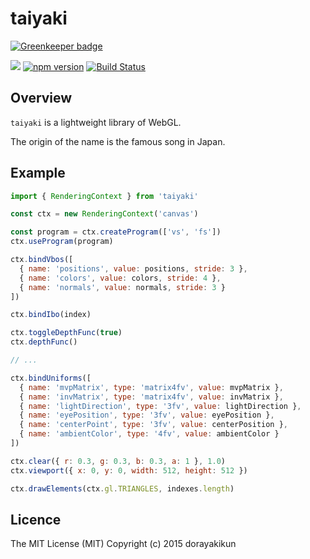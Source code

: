 # taiyaki

[![Greenkeeper badge](https://badges.greenkeeper.io/dorayakikun/taiyaki.svg)](https://greenkeeper.io/)

[![](http://img.shields.io/npm/dm/taiyaki.svg)](https://www.npmjs.org/package/taiayaki) [![npm version](https://badge.fury.io/js/taiyaki.svg)](https://www.npmjs.com/package/taiyaki) [![Build Status](https://travis-ci.org/typicode/husky.svg?branch=master)](https://travis-ci.org/dorayakikun/taiyaki)

## Overview

`taiyaki` is a lightweight library of WebGL.

The origin of the name is the famous song in Japan.

## Example

``` js
import { RenderingContext } from 'taiyaki'

const ctx = new RenderingContext('canvas')

const program = ctx.createProgram(['vs', 'fs'])
ctx.useProgram(program)

ctx.bindVbos([
  { name: 'positions', value: positions, stride: 3 },
  { name: 'colors', value: colors, stride: 4 },
  { name: 'normals', value: normals, stride: 3 }
])

ctx.bindIbo(index)

ctx.toggleDepthFunc(true)
ctx.depthFunc()

// ...

ctx.bindUniforms([
  { name: 'mvpMatrix', type: 'matrix4fv', value: mvpMatrix },
  { name: 'invMatrix', type: 'matrix4fv', value: invMatrix },
  { name: 'lightDirection', type: '3fv', value: lightDirection },
  { name: 'eyePosition', type: '3fv', value: eyePosition },
  { name: 'centerPoint', type: '3fv', value: centerPosition },
  { name: 'ambientColor', type: '4fv', value: ambientColor }
])

ctx.clear({ r: 0.3, g: 0.3, b: 0.3, a: 1 }, 1.0)
ctx.viewport({ x: 0, y: 0, width: 512, height: 512 })

ctx.drawElements(ctx.gl.TRIANGLES, indexes.length)

```

## Licence

The MIT License (MIT) Copyright (c) 2015 dorayakikun

